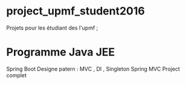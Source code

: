 # project_upmf_student2016

Projets pour les étudiant des l'upmf ; 
# Programme Java JEE 
Spring Boot 
Designe patern : MVC , DI , Singleton 
Spring MVC 
Project complet 
